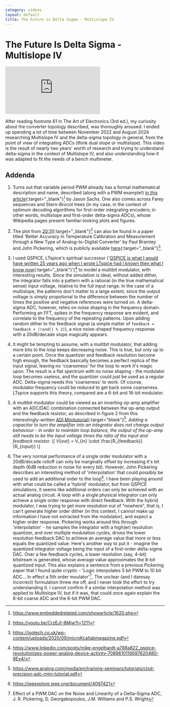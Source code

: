 ```yaml
---
category: videos
layout: default
title: The Future is Delta Sigma - Multislope IV
---
```


# The Future Is Delta Sigma - Multislope IV

<iframe src="https://www.youtube.com/embed/CrzEJI-8Miw?si=wUpASTnZilBcXD9q" title="YouTube video player" frameborder="0" allow="accelerometer; autoplay; clipboard-write; encrypted-media; gyroscope; picture-in-picture; web-share" referrerpolicy="strict-origin-when-cross-origin" allowfullscreen></iframe>

<span id="dropcap">A</span>fter reading footnote 61 in The Art of Electronics (3rd ed.), my curiosity about the converter topology described, was thoroughly aroused. I ended up spending a lot of time between November 2022 and August 2024 researching Multislope IV and the delta-sigma topology in general, from the point of view of integrating ADCs (think dual slope or multislope). This video is the result of nearly two years' worth of research and trying to understand delta-sigma in the context of Multislope IV, and also understanding how it was adapted to fit the needs of a bench multimeter.

## Addenda

1. Turns out that variable period PWM already has a formal mathematical description and name, described (along with a PWM example!) [in this article](https://www.embeddedrelated.com/showarticle/1620.php){:target="_blank"}[^1] by Jason Sachs. One also comes across Farey sequences and Stern-Brocot trees (in my case, in the context of optimum decoding algorithms for first-order integrating encoders; in other words, multislope and first-order delta-sigma ADCs), whose Wikipedia pages present familiar-looking plots and figures.

2. The plot from [20:11](https://youtu.be/CrzEJI-8Miw?t=1211){:target="_blank"}[^2] can also be found in a paper titled 'Better Accuracy in Temperature Calibration and Measurement through a New Type of Analog-to-Digital Converter' by Paul Bramley and John Pickering, which is publicly available [here](https://isotech.co.uk/wp-content/uploads/2020/09/microKcallabmagazine.pdf){:target="_blank"}[^3].

3. I used QSPICE, LTspice's spiritual successor ('[QSPICE is what I would have written 25 years ago when I wrote LTspice had I known then what I know now](https://www.linkedin.com/posts/mike-engelhardt-a788a822_qspice-revolutionizes-power-analog-device-activity-7089610116697620480-9Ey4/){:target="_blank"}')[^4] to model a multibit modulator, with interesting results. Since the simulation is ideal, without added dither, the integrator falls into a pattern with a rational (in the true mathematical sense) input voltage, relative to the full input range. In the case of a multislope, the patterns don't matter to a large extent, since the output voltage is simply propotional to the difference between the number of times the positive and negative references were turned on. A delta-sigma ADC, however, relies on noise shaping in the frequency domain. Performing an FFT, spikes in the frequency response are evident, and correlate to the frequency of the repeating patterns. Upon adding random dither to the feedback signal (a simple matter of `feedback = feedback + (rand() % 2)`), a nice noise-shaped frequency response with a 20dB/decade slope magically appears.

4. It might be tempting to assume, with a mulitbit modulator, that adding more bits to the loop keeps decreasing noise. This is true, but only up to a certain point. Once the quantizer and feedback resolution become high enough, the feedback basically becomes a perfect replica of the input signal, leaving no 'coarseness' for the loop to work it's magic upon. The result is a flat spectrum with no noise shaping - the modulator loop becomes useless, and the quantizer could just be used as a regular ADC. Delta-sigma needs this 'coarseness' to work. Of course, modulator frequency could be reduced to get back some coarseness. LTspice supports this theory, compared are a 6-bit and 16-bit modulator.

5. A multibit modulator could be viewed as an inverting op-amp amplifier with an ADC/DAC combination connected between the op-amp output and the feedback resistor, as described in figure 2 from this interestingly-written [ADI Minitutorial](https://www.analog.com/media/en/training-seminars/tutorials/ctsd-precision-adc-mini-tutorial.pdf){:target="_blank"}[^5]. Adding a capacitor to turn the amplifier into an integrator does not change output behaviour - in order to maintain loop balance, the output of the op-amp still needs to be the input voltage times the ratio of the input and feedback resistor.  \\[ V_{out} = V_{in} \cdot \frac{R_{feedback}}{R_{input}} \\]

6. The very normal performance of a single order modulator with a 20dB/decade rolloff can only be marginally offset by increasing it's bit depth (6dB reduction in noise for every bit). However, John Pickering describes an interesting method of 'interpolation' that could possibly be used to add an additional order to the loop[^6]. I have been playing around with what could be called a 'hybrid' modulator, but from QSPICE simulations, it seems like additional orders can only be achieved with an actual analog circuit. A loop with a single physical integrator can only achieve a single order response with direct feedback. With the hybrid modulator, I was trying to get more resolution out of "nowhere", that is, I can't generate higher order dither (in this context, I cannot make up information I have not extracted from the modulator), and expect a higher order response. Pickering works around this through 'interpolation' - he samples the integrator with a high(er) resolution quantizer, and over multiple modulation cycles, drives the lower resolution feedback DAC to achieve an average value that more or less equals the quantized value. Here's another way to put it - imagine the quantized integrator voltage being the input of a first-order delta-sigma DAC. Over a few feedback cycles, a lower resolution (say, 4-bit) bitstream is generated, whose average value approximates the 8-bit quantized input. This also explains a sentence from a previous Pickering paper that I found quite cryptic - 'Logic interpolates 5 bit PWM to 10 bit ADC... In effect a 5th order moulator'[^7]. The unclear (and I daresay incorrect) formulation threw me off, and I never took the effort to try understanding it. I cannot confirm if a similar interpolation method was applied to Multislope IV, but if it was, that could once again explain the 8-bit coarse ADC and the 6-bit PWM DAC.

[^1]: https://www.embeddedrelated.com/showarticle/1620.php
[^2]: https://youtu.be/CrzEJI-8Miw?t=1211
[^3]: https://isotech.co.uk/wp-content/uploads/2020/09/microKcallabmagazine.pdf
[^4]: https://www.linkedin.com/posts/mike-engelhardt-a788a822_qspice-revolutionizes-power-analog-device-activity-7089610116697620480-9Ey4/
[^5]: https://www.analog.com/media/en/training-seminars/tutorials/ctsd-precision-adc-mini-tutorial.pdf
[^6]: https://ieeexplore.ieee.org/document/4097421
[^7]: Effect of a PWM DAC on the Noise and Linearity of a Delta–Sigma ADC, J. R. Pickering, D. Georgakopoulos, J.M. Williams and P.S. Wright

